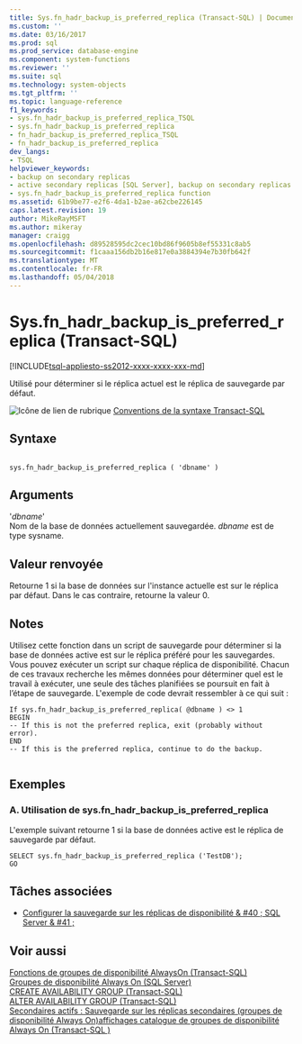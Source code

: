 ```yaml
---
title: Sys.fn_hadr_backup_is_preferred_replica (Transact-SQL) | Documents Microsoft
ms.custom: ''
ms.date: 03/16/2017
ms.prod: sql
ms.prod_service: database-engine
ms.component: system-functions
ms.reviewer: ''
ms.suite: sql
ms.technology: system-objects
ms.tgt_pltfrm: ''
ms.topic: language-reference
f1_keywords:
- sys.fn_hadr_backup_is_preferred_replica_TSQL
- sys.fn_hadr_backup_is_preferred_replica
- fn_hadr_backup_is_preferred_replica_TSQL
- fn_hadr_backup_is_preferred_replica
dev_langs:
- TSQL
helpviewer_keywords:
- backup on secondary replicas
- active secondary replicas [SQL Server], backup on secondary replicas
- sys.fn_hadr_backup_is_preferred_replica function
ms.assetid: 61b9be77-e2f6-4da1-b2ae-a62cbe226145
caps.latest.revision: 19
author: MikeRayMSFT
ms.author: mikeray
manager: craigg
ms.openlocfilehash: d89528595dc2cec10bd86f9605b8ef55331c8ab5
ms.sourcegitcommit: f1caaa156db2b16e817e0a3884394e7b30fb642f
ms.translationtype: MT
ms.contentlocale: fr-FR
ms.lasthandoff: 05/04/2018
---
```

# <a name="sysfnhadrbackupispreferredreplica--transact-sql"></a>Sys.fn_hadr_backup_is_preferred_replica (Transact-SQL)
[!INCLUDE[tsql-appliesto-ss2012-xxxx-xxxx-xxx-md](../../includes/tsql-appliesto-ss2012-xxxx-xxxx-xxx-md.md)]

  Utilisé pour déterminer si le réplica actuel est le réplica de sauvegarde par défaut.  
  
 ![Icône de lien de rubrique](../../database-engine/configure-windows/media/topic-link.gif "Icône lien de rubrique") [Conventions de la syntaxe Transact-SQL](../../t-sql/language-elements/transact-sql-syntax-conventions-transact-sql.md)  
  
## <a name="syntax"></a>Syntaxe  
  
```  
  
sys.fn_hadr_backup_is_preferred_replica ( 'dbname' )  
```  
  
## <a name="arguments"></a>Arguments  
 '*dbname*'  
 Nom de la base de données actuellement sauvegardée. *dbname* est de type sysname.  
  
## <a name="returns"></a>Valeur renvoyée  
 Retourne 1 si la base de données sur l'instance actuelle est sur le réplica par défaut. Dans le cas contraire, retourne la valeur 0.  
  
## <a name="remarks"></a>Notes  
 Utilisez cette fonction dans un script de sauvegarde pour déterminer si la base de données active est sur le réplica préféré pour les sauvegardes. Vous pouvez exécuter un script sur chaque réplica de disponibilité. Chacun de ces travaux recherche les mêmes données pour déterminer quel est le travail à exécuter, une seule des tâches planifiées se poursuit en fait à l’étape de sauvegarde. L'exemple de code devrait ressembler à ce qui suit :  
  
```  
If sys.fn_hadr_backup_is_preferred_replica( @dbname ) <> 1   
BEGIN  
-- If this is not the preferred replica, exit (probably without error).  
END  
-- If this is the preferred replica, continue to do the backup.  
  
```  
  
## <a name="examples"></a>Exemples  
  
### <a name="a-using-sysfnhadrbackupispreferredreplica"></a>A. Utilisation de sys.fn_hadr_backup_is_preferred_replica  
 L'exemple suivant retourne 1 si la base de données active est le réplica de sauvegarde par défaut.  
  
```  
SELECT sys.fn_hadr_backup_is_preferred_replica ('TestDB');  
GO  
```  
  
##  <a name="RelatedTasks"></a> Tâches associées  
  
-   [Configurer la sauvegarde sur les réplicas de disponibilité & #40 ; SQL Server & #41 ;](../../database-engine/availability-groups/windows/configure-backup-on-availability-replicas-sql-server.md)  
  
## <a name="see-also"></a>Voir aussi  
 [Fonctions de groupes de disponibilité AlwaysOn &#40;Transact-SQL&#41;](../../relational-databases/system-functions/always-on-availability-groups-functions-transact-sql.md)   
 [Groupes de disponibilité Always On &#40;SQL Server&#41;](../../database-engine/availability-groups/windows/always-on-availability-groups-sql-server.md)   
 [CREATE AVAILABILITY GROUP &#40;Transact-SQL&#41;](../../t-sql/statements/create-availability-group-transact-sql.md)   
 [ALTER AVAILABILITY GROUP &#40;Transact-SQL&#41;](../../t-sql/statements/alter-availability-group-transact-sql.md)   
 [Secondaires actifs : Sauvegarde sur les réplicas secondaires &#40;groupes de disponibilité Always On&#41;](../../database-engine/availability-groups/windows/active-secondaries-backup-on-secondary-replicas-always-on-availability-groups.md)[affichages catalogue de groupes de disponibilité Always On &#40;Transact-SQL    &#41;](../../relational-databases/system-catalog-views/always-on-availability-groups-catalog-views-transact-sql.md)  
  
  
